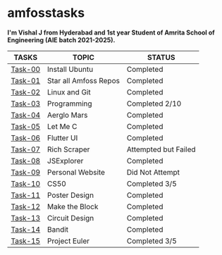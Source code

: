 # amfosstasks

**I'm Vishal J from Hyderabad and 1st year Student of Amrita School of Engineering (AIE batch 2021-2025).**

**TASKS**|**TOPIC**|**STATUS**
---------|---------|----------
[Task-00](https://github.com/vishalj0501/amfosstasks/tree/main/Task-0)|Install Ubuntu|Completed
[Task-01](https://github.com/vishalj0501/amfosstasks/tree/main/Task-1)|Star all Amfoss Repos|Completed
[Task-02](https://github.com/vishalj0501/amfosstasks/tree/main/Task-2)|Linux and Git|Completed
[Task-03](https://github.com/vishalj0501/amfosstasks/tree/main/Task-3)|Programming|Completed 2/10
[Task-04](https://github.com/vishalj0501/amfosstasks/tree/main/Task-4)|Aerglo Mars|Completed
[Task-05](https://github.com/vishalj0501/amfosstasks/tree/main/Task-5)|Let Me C|Completed
[Task-06](https://github.com/vishalj0501/amfosstasks/tree/main/Task-6)|Flutter UI|Completed
[Task-07](https://github.com/vishalj0501/amfosstasks/tree/main/Task-7)|Rich Scraper|Attempted but Failed
[Task-08](https://github.com/vishalj0501/amfosstasks/tree/main/Task-8)|JSExplorer|Completed
[Task-09](https://github.com/vishalj0501/amfosstasks/tree/main/Task-9)|Personal Website|Did Not Attempt
[Task-10](https://github.com/vishalj0501/amfosstasks/tree/main/Task-10)|CS50|Completed 3/5
[Task-11](https://github.com/vishalj0501/amfosstasks/tree/main/Tasks-11)|Poster Design|Completed
[Task-12](https://github.com/vishalj0501/amfosstasks/tree/main/Tasks-12)|Make the Block|Completed
[Task-13](https://github.com/vishalj0501/amfosstasks/tree/main/Tasks-13)|Circuit Design |Completed
[Task-14](https://github.com/vishalj0501/amfosstasks/tree/main/Tasks-14)|Bandit|Completed
[Task-15](https://github.com/vishalj0501/amfosstasks/tree/main/Tasks-15)|Project Euler|Completed 3/5
















